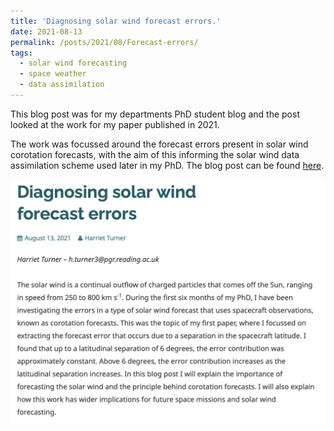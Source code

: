 ```yaml
---
title: 'Diagnosing solar wind forecast errors.'
date: 2021-08-13
permalink: /posts/2021/08/Forecast-errors/
tags:
  - solar wind forecasting
  - space weather
  - data assimilation
---
```


This blog post was for my departments PhD student blog and the post looked at the work for my paper published in 2021. 

The work was focussed around the forecast errors present in solar wind corotation forecasts, with the aim of this informing the solar wind data assimilation scheme used later in my PhD. The blog post can be found [here](https://socialmetwork.blog/2021/08/13/diagnosing-solar-wind-forecast-errors/). 

![Forecast errors blog](post_screenshots/Forecast_errors.jpg)
